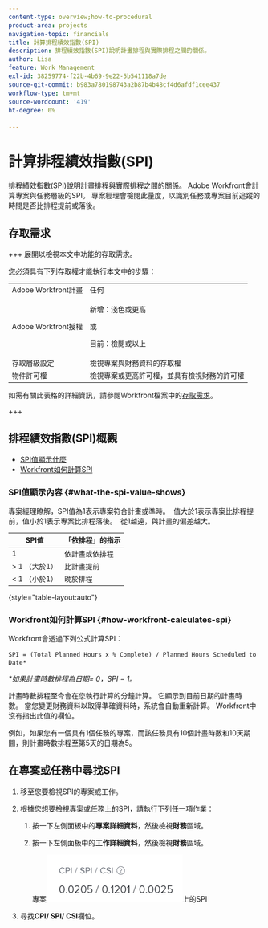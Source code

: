 ```yaml
---
content-type: overview;how-to-procedural
product-area: projects
navigation-topic: financials
title: 計算排程績效指數(SPI)
description: 排程績效指數(SPI)說明計畫排程與實際排程之間的關係。
author: Lisa
feature: Work Management
exl-id: 38259774-f22b-4b69-9e22-5b541118a7de
source-git-commit: b983a780198743a2b87b4b48cf4d6afdf1cee437
workflow-type: tm+mt
source-wordcount: '419'
ht-degree: 0%

---
```


# 計算排程績效指數(SPI)

<!--
<p data-mc-conditions="QuicksilverOrClassic.Draft mode">(NOTE: Linked to the product. Do not change link.)</p>
-->

排程績效指數(SPI)說明計畫排程與實際排程之間的關係。 Adobe Workfront會計算專案與任務層級的SPI。 專案經理會檢閱此量度，以識別任務或專案目前追蹤的時間是否比排程提前或落後。

## 存取需求

+++ 展開以檢視本文中功能的存取需求。

您必須具有下列存取權才能執行本文中的步驟：

<table style="table-layout:auto"> 
 <col> 
 <col> 
 <tbody> 
  <tr> 
   <td role="rowheader">Adobe Workfront計畫</td> 
   <td>任何</td> 
  </tr> 
  <tr> 
   <td role="rowheader">Adobe Workfront授權</td> 
   <td>
   <p>新增：淺色或更高</p>
   <p>或</p>
   <p>目前：檢閱或以上</p></td>  
  </tr> 
  <tr> 
   <td role="rowheader">存取層級設定</td> 
   <td>檢視專案與財務資料的存取權</td> 
  </tr> 
  <tr> 
   <td role="rowheader">物件許可權</td> 
   <td>檢視專案或更高許可權，並具有檢視財務的許可權</td> 
  </tr> 
 </tbody> 
</table>

如需有關此表格的詳細資訊，請參閱Workfront檔案中的[存取需求](/help/quicksilver/administration-and-setup/add-users/access-levels-and-object-permissions/access-level-requirements-in-documentation.md)。

+++

## 排程績效指數(SPI)概觀

* [SPI值顯示什麼](#what-the-spi-value-shows)
* [Workfront如何計算SPI](#how-workfront-calculates-spi)

### SPI值顯示內容 {#what-the-spi-value-shows}

專案經理瞭解，SPI值為1表示專案符合計畫或準時。  值大於1表示專案比排程提前，值小於1表示專案比排程落後。  從1越遠，與計畫的偏差越大。

| **SPI值** | **「依排程」的指示** |
|---|---|
| 1 | 依計畫或依排程 |
| > 1 （大於1） | 比計畫提前 |
| &lt; 1 （小於1） | 晚於排程 |

{style="table-layout:auto"}

### Workfront如何計算SPI  {#how-workfront-calculates-spi}

Workfront會透過下列公式計算SPI：

```
SPI = (Total Planned Hours x % Complete) / Planned Hours Scheduled to Date*
```

*&#42;如果計畫時數排程為日期= 0，SPI = 1*。

計畫時數排程至今會在您執行計算的分鐘計算。 它顯示到目前日期的計畫時數。 當您變更財務資料以取得準確資料時，系統會自動重新計算。 Workfront中沒有指出此值的欄位。

例如，如果您有一個具有1個任務的專案，而該任務具有10個計畫時數和10天期間，則計畫時數排程至第5天的日期為5。 

## 在專案或任務中尋找SPI

1. 移至您要檢視SPI的專案或工作。
1. 根據您想要檢視專案或任務上的SPI，請執行下列任一項作業：

   1. 按一下左側面板中的&#x200B;**專案詳細資料**，然後檢視&#x200B;**財務**&#x200B;區域。

   1. 按一下左側面板中的&#x200B;**工作詳細資料**，然後檢視&#x200B;**財務**&#x200B;區域。

      專案![&#128279;](assets/spi-on-project-nwe.png)上的SPI

1. 尋找&#x200B;**CPI/ SPI/ CSI**&#x200B;欄位。
